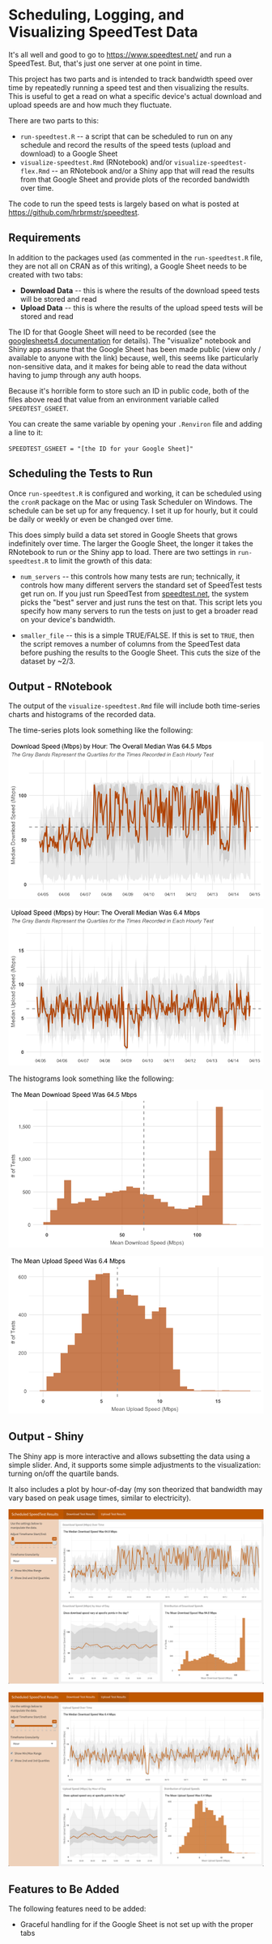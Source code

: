 # Scheduling, Logging, and Visualizing SpeedTest Data

It's all well and good to go to https://www.speedtest.net/ and run a SpeedTest. But, that's just one server at one point in time. 

This project has two parts and is intended to track bandwidth speed over time by repeatedly running a speed test and then visualizing the results. This is useful to get a read on what a specific device's actual download and upload speeds are and how much they fluctuate.

There are two parts to this:

* `run-speedtest.R` -- a script that can be scheduled to run on any schedule and record the results of the speed tests (upload and download) to a Google Sheet
* `visualize-speedtest.Rmd` (RNotebook) and/or `visualize-speedtest-flex.Rmd` -- an RNotebook and/or a Shiny app that will read the results from that Google Sheet and provide plots of the recorded bandwidth over time.

The code to run the speed tests is largely based on what is posted at https://github.com/hrbrmstr/speedtest.

## Requirements

In addition to the packages used (as commented in the `run-speedtest.R` file, they are not all on CRAN as of this writing), a Google Sheet needs to be created with two tabs:

* **Download Data** -- this is where the results of the download speed tests will be stored and read
* **Upload Data** -- this is where the results of the upload speed tests will be stored and read

The ID for that Google Sheet will need to be recorded (see the [googlesheets4 documentation](https://googlesheets4.tidyverse.org/) for details). The "visualize" notebook and Shiny app assume that the Google Sheet has been made public (view only / available to anyone with the link) because, well, this seems like particularly non-sensitive data, and it makes for being able to read the data without having to jump through any auth hoops.

Because it's horrible form to store such an ID in public code, both of the files above read that value from an environment variable called `SPEEDTEST_GSHEET`.

You can create the same variable by opening your `.Renviron` file and adding a line to it:

`SPEEDTEST_GSHEET = "[the ID for your Google Sheet]"`

## Scheduling the Tests to Run

Once `run-speedtest.R` is configured and working, it can be scheduled using the `cronR` package on the Mac or using Task Scheduler on Windows. The schedule can be set up for any frequency. I set it up for hourly, but it could be daily or weekly or even be changed over time.

This does simply build a data set stored in Google Sheets that grows indefinitely over time. The larger the Google Sheet, the longer it takes the RNotebook to run or the Shiny app to load. There are two settings in `run-speedtest.R` to limit the growth of this data:

* `num_servers` -- this controls how many tests are run; technically, it controls how many different servers the standard set of SpeedTest tests get run on. If you just run SpeedTest from [speedtest.net](https://www.speedtest.net/), the system picks the "best" server and just runs the test on that. This script lets you specify how many servers to run the tests on just to get a broader read on your device's bandwidth.

* `smaller_file` -- this is a simple TRUE/FALSE. If this is set to `TRUE`, then the script removes a number of columns from the SpeedTest data before pushing the results to the Google Sheet. This cuts the size of the dataset by ~2/3.

## Output - RNotebook

The output of the `visualize-speedtest.Rmd` file will include both time-series charts and histograms of the recorded data.

The time-series plots look something like the following:

![](images/download_ex.png)

![](images/upload_ex.png)

The histograms look something like the following:

![](images/download_hist_ex.png)

![](images/upload_hist_ex.png)

## Output - Shiny

The Shiny app is more interactive and allows subsetting the data using a simple slider. And, it supports some simple adjustments to the visualization: turning on/off the quartile bands.

It also includes a plot by hour-of-day (my son theorized that bandwidth may vary based on peak usage times, similar to electricity).

![](images/shiny-download.png)

![](images/shiny-upload.png)

## Features to Be Added

The following features need to be added:

* Graceful handling for if the Google Sheet is not set up with the proper tabs

